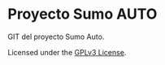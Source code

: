 # Proyecto Sumo AUTO

GIT del proyecto Sumo Auto. 

Licensed under the [GPLv3 License](https://www.gnu.org/licenses/gpl-3.0.html).